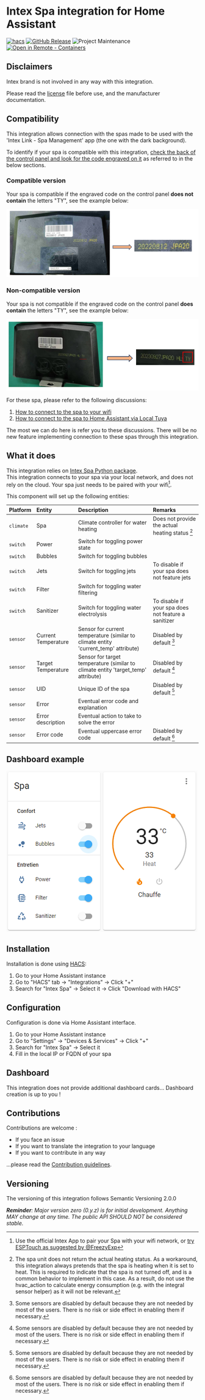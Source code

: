 # Intex Spa integration for Home Assistant

[![hacs][hacsbadge]][hacs]
[![GitHub Release][releases-shield]][releases]
![Project Maintenance][maintenance-shield]
[![Open in Remote - Containers][devcontainer-badge]][devcontainer]

## Disclaimers
Intex brand is not involved in any way with this integration.

Please read the [license] file before use, and the manufacturer documentation.

## Compatibility

This integration allows connection with the spas made to be used with the 'Intex Link - Spa Management' app (the one with the dark background).

To identify if your spa is compatible with this integration, [check the back of the control panel and look for the code engraved on it](https://intexcompany.hr/en/faq/purespa/wifi-connection-new-app/) as referred to in the below sections.

### Compatible version

Your spa is compatible if the engraved code on the control panel **does not contain** the letters "TY", see the example below:

![Compatible version image][img_backpanel_compatible]

### Non-compatible version

Your spa is not compatible if the engraved code on the control panel **does contain** the letters "TY", see the example below:

![Compatible version image][img_backpanel_uncompatible]

For these spa, please refer to the following discussions:
1. [How to connect to the spa to your wifi][intex_link_wifi_discussion]
1. [How to connect to the spa to Home Assistant via Local Tuya][intex_link_local_tuya_discussion]

The most we can do here is refer you to these discussions. There will be no new feature implementing connection to these spas through this integration.

## What it does
This integration relies on [Intex Spa Python package][intex_spa_package].\
This integration connects to your spa via your local network, and does not rely on the cloud. Your spa just needs to be paired with your wifi[^0].

This component will set up the following entities:

Platform | Entity | Description | Remarks
:-- | :-- | :-- | :--
`climate` | Spa | Climate controller for water heating | Does not provide the actual heating status [^2]
`switch` | Power | Switch for toggling power state
`switch` | Bubbles | Switch for toggling bubbles
`switch` | Jets | Switch for toggling jets | To disable if your spa does not feature jets
`switch` | Filter | Switch for toggling water filtering
`switch` | Sanitizer | Switch for toggling water electrolysis | To disable if your spa does not feature a sanitizer
`sensor` | Current Temperature | Sensor for current temperature (similar to climate entity 'current_temp' attribute) | Disabled by default [^1]
`sensor` | Target Temperature | Sensor for target temperature (similar to climate entity 'target_temp' attribute) | Disabled by default [^1]
`sensor` | UID | Unique ID of the spa | Disabled by default [^1]
`sensor` | Error | Eventual error code and explanation
`sensor` | Error description | Eventual action to take to solve the error
`sensor` | Error code | Eventual uppercase error code | Disabled by default [^1]

[^0]: Use the official Intex App to pair your Spa with your wifi network, or [try ESPTouch as suggested by @FreezyExp][esptouch_issue]

[^1]: Some sensors are disabled by default because they are not needed by most of the users.
  There is no risk or side effect in enabling them if necessary.

[^2]: The spa unit does not return the actual heating status.
  As a workaround, this integration always pretends that the spa is heating when it is set to heat. This is required to indicate that the spa is not turned off, and is a common behavior to implement in this case.
  As a result, do not use the hvac_action to calculate energy consumption (e.g. with the integral sensor helper) as it will not be relevant.

## Dashboard example

![Screenshot][img_screenshot]

## Installation

Installation is done using [HACS][hacs]:

1. Go to your Home Assistant instance
1. Go to "HACS" tab -> "Integrations" -> Click "+"
1. Search for "Intex Spa" -> Select it -> Click "Download with HACS"

## Configuration

Configuration is done via Home Assistant interface.

1. Go to your Home Assistant instance
1. Go to "Settings" -> "Devices & Services" -> Click "+"
1. Search for "Intex Spa" -> Select it
1. Fill in the local IP or FQDN of your spa

## Dashboard

This integration does not provide additional dashboard cards... Dashboard creation is up to you !

## Contributions

Contributions are welcome :
* If you face an issue
* If you want to translate the integration to your language
* If you want to contribute in any way

...please read the [Contribution guidelines](CONTRIBUTING.md).

## Versioning

The versioning of this integration follows Semantic Versioning 2.0.0

***Reminder**: Major version zero (0.y.z) is for initial development. Anything MAY change at any time. The public API SHOULD NOT be considered stable.*

<!-- Links -->

[license]: LICENSE
[intex_spa_package]: https://github.com/mathieu-mp/intex-spa
[hacs]: https://hacs.xyz/
[hacsbadge]: https://img.shields.io/badge/HACS-Default-41BDF5.svg
[img_screenshot]: assets/screenshot_fr.png
[img_backpanel_compatible]: assets/backpanel_compatible.png
[img_backpanel_uncompatible]: assets/backpanel_uncompatible.png
[maintenance-shield]: https://img.shields.io/maintenance/yes/2025.svg
[releases-shield]: https://img.shields.io/github/release/mathieu-mp/homeassistant-intex-spa.svg
[releases]: releases
[devcontainer]: https://vscode.dev/redirect?url=vscode://ms-vscode-remote.remote-containers/cloneInVolume?url=https://github.com/mathieu-mp/homeassistant-intex-spa
[devcontainer-badge]: https://img.shields.io/static/v1?label=Remote%20-%20Containers&message=Open&color=blue&logo=visualstudiocode
[esptouch_issue]: issues/51
[intex_link_wifi_discussion]: https://community.home-assistant.io/t/intex-pure-spa-wifi-control/323591/120?u=mathieu-mp
[intex_link_local_tuya_discussion]: https://community.home-assistant.io/t/intex-pure-spa-wifi-control/323591/118?u=mathieu-mp
